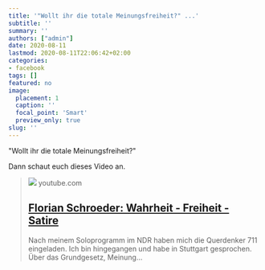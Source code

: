 ```yaml
---
title: '"Wollt ihr die totale Meinungsfreiheit?" ...'
subtitle: ''
summary: ''
authors: ["admin"]
date: 2020-08-11
lastmod: 2020-08-11T22:06:42+02:00
categories:
- facebook
tags: []
featured: no
image:
  placement: 1
  caption: ''
  focal_point: 'Smart'
  preview_only: true
slug: ''
---
```

"Wollt ihr die totale Meinungsfreiheit?" 

Dann schaut euch dieses Video an.
> [![](https://i.ytimg.com/vi/vS2i_bRD0R0/maxresdefault.jpg)](https://www.youtube.com/watch?v=vS2i_bRD0R0)
> youtube.com
> ## [Florian Schroeder: Wahrheit - Freiheit - Satire](https://www.youtube.com/watch?v=vS2i_bRD0R0)
>
>Nach meinem Soloprogramm im NDR haben mich die Querdenker 711 eingeladen. Ich bin hingegangen und habe in Stuttgart gesprochen. Über das Grundgesetz, Meinung...

